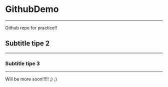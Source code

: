 # GithubDemo

---
Github repo for practice!!

## Subtitle tipe 2

---

### Subtitle tipe 3

---

Will be more soon!!!!!
 ;) 
 ;)

